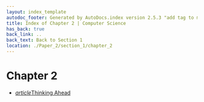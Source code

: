 ```yaml
---
layout: index_template
autodoc_footer: Generated by AutoDocs.index version 2.5.3 "add tag to make &lt;base&gt; work" ⓒ Starwort, 2020
title: Index of Chapter 2 | Computer Science
has_back: true
back_link: ..
back_text: Back to Section 1
location: ./Paper_2/section_1/chapter_2
---
```


# **Chapter 2**

- <a href='./thinking_ahead.html'><i title='MD file' class="material-icons">article</i>Thinking Ahead</a>
